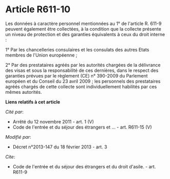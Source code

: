 # Article R611-10

Les données à caractère personnel mentionnées au 1° de l'article R. 611-9 peuvent également être collectées, à la condition
que la collecte présente un niveau de protection et des garanties équivalents à ceux du droit interne : 

1° Par les chancelleries consulaires et les consulats des autres Etats membres de l'Union européenne ; 

2° Par des prestataires agréés par les autorités chargées de la délivrance des visas et sous la responsabilité de ces
dernières, dans le respect des garanties prévues par le règlement (CE) n° 390-2009 du Parlement européen et du Conseil du 23
avril 2009 ; les personnels des prestataires agréés chargés de cette collecte sont individuellement habilités par ces mêmes
autorités.

**Liens relatifs à cet article**

_Cité par_:

  - Arrêté du 12 novembre 2011 - art. 1 (V)
  - Code de l'entrée et du séjour des étrangers et ... - art. R611-15 (V)

_Modifié par_:

  - Décret n°2013-147 du 18 février 2013 - art. 3

_Cite_:

  - Code de l'entrée et du séjour des étrangers et du droit d'asile. - art. R611-9
